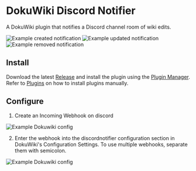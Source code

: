 # DokuWiki Discord Notifier

A DokuWiki plugin that notifies a Discord channel room of wiki edits.

![Example created notification](https://github.com/zteeed/dokuwiki-discord-notifier/raw/master/images/event_created.png)
![Example updated notification](https://github.com/zteeed/dokuwiki-discord-notifier/raw/master/images/event_updated.png)
![Example removed notification](https://github.com/zteeed/dokuwiki-discord-notifier/raw/master/images/event_deleted.png)

## Install

Download the latest [Release](https://github.com/zteeed/dokuwiki-discord-notifier/releases) and install the plugin using the [Plugin Manager](https://www.dokuwiki.org/plugin:plugin).  Refer to [Plugins](https://www.dokuwiki.org/plugins) on how to install plugins manually.

## Configure

1. Create an Incoming Webhook on discord

![Example Dokuwiki config](https://github.com/zteeed/dokuwiki-discord-notifier/raw/master/images/config_discord.png)

2. Enter the webhook into the discordnotifier configuration section in DokuWiki's Configuration Settings.
   To use multiple webhooks, separate them with semicolon.

![Example Dokuwiki config](https://github.com/zteeed/dokuwiki-discord-notifier/raw/master/images/config.png)

